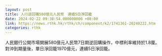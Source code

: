 ```yaml
---
layout: post
title: 人行逆回購580億元人民幣　連續5日淨回籠
date: 2024-02-22 09:38:54.000000000 +08:00
link: https://news.rthk.hk/rthk/ch/component/k2/1741361-20240222.htm
categories: rthk
---
```


人民銀行公開市場開展580億元人民幣7日期逆回購操作，中標利率維持於1.8厘。對沖到期量後，單日淨回籠1970億元，連續5日淨回籠。
